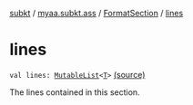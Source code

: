 [subkt](../../index.md) / [myaa.subkt.ass](../index.md) / [FormatSection](index.md) / [lines](./lines.md)

# lines

`val lines: `[`MutableList`](https://kotlinlang.org/api/latest/jvm/stdlib/kotlin.collections/-mutable-list/index.html)`<`[`T`](index.md#T)`>` [(source)](https://github.com/Myaamori/SubKt/blob/0.1.11/src/main/kotlin/myaa/subkt/ass/parser.kt#L906)

The lines contained in this section.

